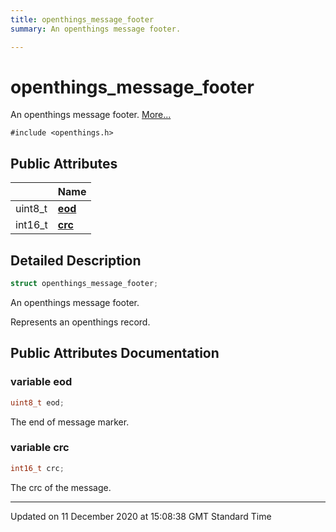 ```yaml
---
title: openthings_message_footer
summary: An openthings message footer.  

---
```


# openthings_message_footer




An openthings message footer.  [More...](#detailed-description)


`#include <openthings.h>`



















## Public Attributes

|                | Name           |
| -------------- | -------------- |
| uint8_t | **[eod](Classes/structopenthings__message__footer.md#variable-eod)**  |
| int16_t | **[crc](Classes/structopenthings__message__footer.md#variable-crc)**  |







## Detailed Description

```cpp
struct openthings_message_footer;
```

An openthings message footer. 


























Represents an openthings record. 















## Public Attributes Documentation

### variable eod

```cpp
uint8_t eod;
```



























The end of message marker. 


### variable crc

```cpp
int16_t crc;
```



























The crc of the message. 






-------------------------------

Updated on 11 December 2020 at 15:08:38 GMT Standard Time